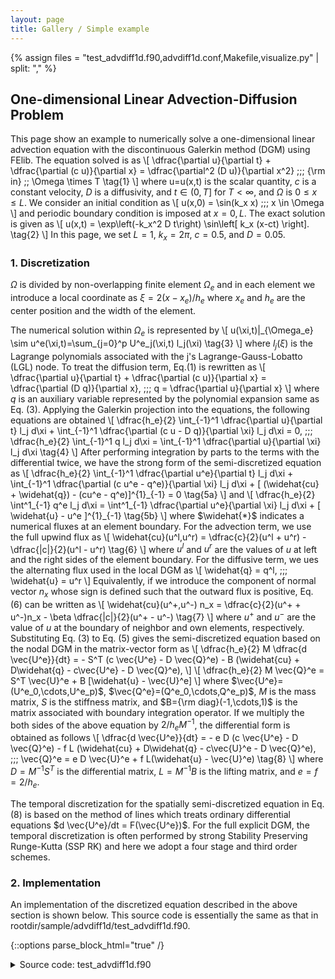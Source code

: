 ```yaml
---
layout: page
title: Gallery / Simple example
---
```


{% assign files = "test_advdiff1d.f90,advdiff1d.conf,Makefile,visualize.py" | split: "," %}

## One-dimensional Linear Advection-Diffusion Problem

This page show an example 
to numerically solve a one-dimensional linear advection equation 
with the discontinuous Galerkin method (DGM) using FElib. 
The equation solved is as 
\\[ \dfrac{\partial u}{\partial t} + \dfrac{\partial (c u)}{\partial x} = \dfrac{\partial^2 (D u)}{\partial x^2}   \;\;\; {\rm in} \;\; \Omega \times T \tag{1} \\]
where
u=u(x,t) is the scalar quantity, $c$ is a constant velocity, $D$ is a diffusivity, and 
$t \in (0,T]$ for $T < \infty$, and $\Omega$ is $0 \le x \le L$. 
We consider an initial condition as
\\[ u(x,0) = \sin(k_x x) \;\;\; x \in \Omega \\]
and periodic boundary condition is imposed at $x=0, L$. 
The exact solution is given as
\\[ u(x,t) = \exp\left(-k_x^2 D t\right) \sin\left[ k_x (x-ct) \right]. \tag{2} \\]
In this page, we set $L=1$, $k_x=2\pi$, $c=0.5$, and $D=0.05$.

### 1. Discretization

$\Omega$ is divided by non-overlapping finite element $\Omega_e$ 
and in each element we introduce a local coordinate as $\xi=2(x-x_e)/h_e$
where $x_e$ and $h_e$ are the center position and the width of the element.

The numerical solution within $\Omega_e$ is represented by
\\[ u(\xi,t)|\_{\Omega_e} \sim u^e(\xi,t)=\sum_{j=0}^p U^e_j(\xi,t) l_j(\xi) \tag{3} \\] 
where $l_j(\xi)$ is the Lagrange polynomials associated with the j's Lagrange-Gauss-Lobatto (LGL) node. 
To treat the diffusion term, Eq.(1) is rewritten as
\\[ \dfrac{\partial u}{\partial t} + \dfrac{\partial (c u)}{\partial x} = \dfrac{\partial (D q)}{\partial x}, \;\;\; q = \dfrac{\partial u}{\partial x} \\]
where $q$ is an auxiliary variable represented by the polynomial expansion same as Eq. (3). 
Applying the Galerkin projection into the equations, 
the following equations are obtained
\\[ \dfrac{h_e}{2} \int_{-1}^1 \dfrac{\partial u}{\partial t} l_j d\xi +  \int_{-1}^1 \dfrac{\partial (c u - D q)}{\partial \xi} l_j d\xi  = 0, \;\;\;  \dfrac{h_e}{2} \int_{-1}^1 q l_j d\xi = \int_{-1}^1 \dfrac{\partial u}{\partial \xi} l_j d\xi \tag{4}  \\]
After performing integration by parts to the terms with the differential twice, 
we have the strong form of the semi-discretized equation as
\\[ \dfrac{h_e}{2} \int_{-1}^1 \dfrac{\partial u^e}{\partial t} l_j d\xi +  \int_{-1}^1 \dfrac{\partial (c u^e - q^e)}{\partial \xi} l_j d\xi  + [ (\widehat{cu} + \widehat{q}) - (cu^e - q^e)]^{1}_{-1} = 0  \tag{5a} \\]
and 
\\[ \dfrac{h_e}{2} \int^1\_{-1}  q^e l_j d\xi = \int^1\_{-1} \dfrac{\partial u^e}{\partial \xi} l_j d\xi + [ \widehat{u} - u^e ]^{1}\_{-1}  \tag{5b} \\]
where
$\widehat{*}$ indicates a numerical fluxes at an element boundary. 
For the advection term, we use the full upwind flux as 
\\[ \widehat{cu}(u^l,u^r) = \dfrac{c}{2}(u^l + u^r) - \dfrac{|c|}{2}(u^l - u^r) \tag{6} \\] 
where $u^l$ and $u^r$ are the values of $u$ at left and the right sides of the element boundary. 
For the diffusive term, we ues the alternating flux used in the local DGM as
\\[ \widehat{q} = q^l, \;\;\; \widehat{u} = u^r \\]
Equivalently, if we introduce the component of normal vector $n_x$ whose sign is defined such that the outward flux is positive, 
Eq. (6) can be written as 
\\[ \widehat{cu}(u^+,u^-) n_x  = \dfrac{c}{2}(u^+ + u^-)n_x - \beta \dfrac{|c|}{2}(u^+ - u^-) \tag{7} \\]
where $u^+$ and $u^-$ are the value of $u$ at the boundary of neighbor and own elements, respectively. 
Substituting Eq. (3) to Eq. (5) gives the semi-discretized equation based on the nodal DGM 
in the matrix-vector form as
\\[ \dfrac{h_e}{2} M \dfrac{d \vec{U^e}}{dt} = - S^T (c \vec{U^e} - D \vec{Q}^e) - B (\widehat{cu} + D\widehat{q} - c\vec{U^e} - D \vec{Q}^e), \\]
\\[ \dfrac{h_e}{2} M \vec{Q}^e = S^T \vec{U}^e + B [\widehat{u} - \vec{U}^e] \\]
where
$\vec{U^e}=(U^e_0,\cdots,U^e_p)$, $\vec{Q^e}=(Q^e_0,\cdots,Q^e_p)$, 
$M$ is the mass matrix, $S$ is the stiffness matrix, and $B={\rm diag}(-1,\cdots,1)$ is the matrix associated with boundary integration operator. 
If we multiply the both sides of the above equation by $2/h_e M^{-1}$, 
the differential form is obtained as follows
\\[ \dfrac{d \vec{U^e}}{dt} = - e D (c \vec{U^e} - D \vec{Q}^e) -  f L (\widehat{cu} + D\widehat{q} - c\vec{U}^e - D \vec{Q}^e), \;\;\;  \vec{Q}^e = e D \vec{U}^e + f L(\widehat{u} - \vec{U}^e) \tag{8} \\]
where
$D=M^{-1} S^T$ is the differential matrix, 
$L=M^{-1} B$ is the lifting matrix, and $e=f=2/h_e$.  

The temporal discretization for the spatially semi-discretized equation in Eq. (8) is based on the method of lines 
which treats ordinary differential equations $d \vec{U^e}/dt = F(\vec{U^e})$.
For the full explicit DGM, 
the temporal discretization is often performed by strong Stability Preserving Runge-Kutta (SSP RK) 
and here we adopt a four stage and third order schemes.


### 2. Implementation

An implementation of the discretized equation described in the above section is shown below.
This source code is essentially the same as that in rootdir/sample/advdiff1d/test_advdiff1d.f90. 

{::options parse_block_html="true" /}

<details><summary markdown="span">Source code: test_advdiff1d.f90</summary>
```Fortran
#include "scaleFElib.h"
program linear_advdiff_eq
  use scale_precision
  use scale_io
  use scale_prc
  use scale_sparsemat
  use scale_element_base
  use scale_element_line
  use scale_localmesh_1d
  use scale_mesh_linedom1d
  use scale_meshfield_base
  use scale_meshfieldcomm_base
  use scale_meshfieldcomm_1d
  use scale_file_history_meshfield
  use scale_file_history 
  use scale_time_manager  
  use scale_timeint_rk
  implicit none
  !-----------------------------------------------------------------------------

  real(RP), parameter :: dom_xmin = 0.0_RP, dom_xmax = 1.0_RP
  real(RP), parameter :: c = 0.5_RP 
  real(RP), parameter :: D = 0.05_RP 
  real(RP) :: beta = 1.0_RP

  type(LineElement)  :: refElem
  type(SparseMat) :: Dx, Lift
  type(MeshLineDom1D), target :: mesh
  type(LocalMesh1D), pointer :: lcmesh

  type(MeshField1D), target :: u, q

  type(MeshFieldComm1D) :: fields_comm
  type(MeshFieldComm1D) :: auxvars_comm
  type(MeshFieldContainer), save :: field_list(1)
  type(MeshFieldContainer), save :: auxvars_list(1)

  type(timeint_rk), allocatable :: tinteg_lc(:)
  integer :: nowstep
  integer :: rkstage
  integer :: tintbuf_ind
  integer, parameter :: RKVAR_U = 1

  integer :: n
  integer :: ke
  integer :: HST_ID
  !-----------------------------------------------------------------------------

  call init()
  call set_initcond()

  do nowstep=1, TIME_NSTEP

    do rkstage=1, tinteg_lc(1)%nstage
    
      !* Exchange halo data (prognostic variables)
      call fields_comm%Put(field_list, 1)
      call fields_comm%Exchange()
      call fields_comm%Get(field_list, 1)

      !* Update auxiliary variables
      do n=1, mesh%LOCAL_MESH_NUM
        lcmesh => mesh%lcmesh_list(n)
        call cal_aux( q%local(n)%val, &
          u%local(n)%val, lcmesh, lcmesh%refElem1D )
      end do

      !* Exchange halo data (auxiliary variables)
      call auxvars_comm%Put(auxvars_list, 1)
      call auxvars_comm%Exchange()
      call auxvars_comm%Get(auxvars_list, 1)

      !* Update prognostic variables
      do n=1, mesh%LOCAL_MESH_NUM
        lcmesh => mesh%lcmesh_list(n)
        tintbuf_ind = tinteg_lc(n)%tend_buf_indmap(rkstage)      

        call cal_prg_tend( tinteg_lc(n)%tend_buf2D_ex(:,:,RKVAR_U,tintbuf_ind), &
          u%local(n)%val, q%local(n)%val, lcmesh, lcmesh%refElem1D              )
 
        call tinteg_lc(n)%Advance( rkstage, u%local(n)%val, RKVAR_U,            &
                                   1, lcmesh%refElem%Np, lcmesh%NeS, lcmesh%NeE )
      end do
    end do

    !* Advance time
    call TIME_manager_advance()    
    call FILE_HISTORY_set_nowdate( TIME_NOWDATE, TIME_NOWSUBSEC, TIME_NOWSTEP )

    !* Output
    call FILE_HISTORY_meshfield_put(HST_ID, u)
    call FILE_HISTORY_meshfield_write()
  end do

  call final()
  LOG_INFO("check",*) "-----------", nowstep

contains
subroutine cal_prg_tend( dudt, u_, q_, lmesh, elem)
    use scale_sparsemat, only: sparsemat_matmul
    implicit none

    class(LocalMesh1D), intent(in) :: lmesh
    class(ElementBase1D), intent(in) :: elem
    real(RP), intent(out) :: dudt(elem%Np,lmesh%NeA)
    real(RP), intent(in)  :: u_(elem%Np,lmesh%NeA)
    real(RP), intent(in)  :: q_(elem%Np,lmesh%NeA)

    real(RP) :: Fx(elem%Np), LiftDelFlx(elem%Np)
    real(RP) :: del_flux(elem%NfpTot,lmesh%Ne)

    integer :: ke
    !------------------------------------------------------------------------

    call cal_del_flux_prg( del_flux,           & ! (out)
      u_, q_, lmesh%normal_fn(:,:,1),          & ! (in)
      lmesh%vmapM, lmesh%vmapP, lmesh, elem )    ! (in)

    !$omp parallel do private(Fx, LiftDelFlx)
    do ke = lmesh%NeS, lmesh%NeE
      call sparsemat_matmul(Dx, c * u_(:,ke) - D * q_(:,ke), Fx)
      call sparsemat_matmul(Lift, lmesh%Fscale(:,ke) * del_flux(:,ke), LiftDelFlx)

      dudt(:,ke) = - (  lmesh%Escale(:,ke,1,1) * Fx(:) &
                     + LiftDelFlx(:) )
    end do

    return
  end subroutine cal_prg_tend

  subroutine cal_del_flux_prg( del_flux, u_, q_, nx, vmapM, vmapP, lmesh, elem )    
    implicit none

    class(LocalMesh1D), intent(in) :: lmesh
    class(ElementBase1D), intent(in) :: elem  
    real(RP), intent(out) ::  del_flux(elem%NfpTot*lmesh%Ne)
    real(RP), intent(in) ::  u_(elem%Np*lmesh%NeA)
    real(RP), intent(in) ::  q_(elem%Np*lmesh%NeA)  
    real(RP), intent(in) :: nx(elem%NfpTot*lmesh%Ne)
    integer, intent(in) :: vmapM(elem%NfpTot*lmesh%Ne)
    integer, intent(in) :: vmapP(elem%NfpTot*lmesh%Ne)
     
    integer :: i, iP, iM
    real(RP) :: alpha
    !------------------------------------------------------------------------

    !$omp parallel do private(iM, iP, alpha)
    do i=1, elem%NfpTot*lmesh%Ne
      iM = vmapM(i); iP = vmapP(i)

      alpha = 0.5_RP * abs( c )
      del_flux(i) = 0.5_RP * (                    &
          ( c * u_(iP) - c * u_(iM) ) * nx(i)     &
        - alpha * ( u_(iP) - u_(iM) )             & 
        - D * ( 1.0_RP - nx(i) )                  &
           * ( q_(iP) - q_(iM) ) * nx(i)          )
    end do

    return
  end subroutine cal_del_flux_prg

  subroutine cal_aux( q_, u_, lmesh, elem)
    use scale_sparsemat, only: sparsemat_matmul
    implicit none

    class(LocalMesh1D), intent(in) :: lmesh
    class(ElementBase1D), intent(in) :: elem
    real(RP), intent(out) :: q_(elem%Np,lmesh%NeA)
    real(RP), intent(in) :: u_(elem%Np,lmesh%NeA)

    real(RP) :: Fx(elem%Np), LiftDelFlx(elem%Np)
    real(RP) :: del_flux(elem%NfpTot,lmesh%Ne)

    integer :: ke
    !------------------------------------------------------------------------

    call cal_bnd_flux_aux( del_flux,           & ! (out)
      u_, lmesh%normal_fn(:,:,1),              & ! (in)
      lmesh%vmapM, lmesh%vmapP, lmesh, elem )    ! (in)

    !-----
    !$omp parallel do private(Fx, LiftDelFlx)
    do ke = lmesh%NeS, lmesh%NeE
      call sparsemat_matmul(Dx, u_(:,ke), Fx)
      call sparsemat_matmul(Lift, lmesh%Fscale(:,ke)*del_flux(:,ke), LiftDelFlx)

      q_(:,ke) = lmesh%Escale(:,ke,1,1) * Fx(:) &
               + LiftDelFlx(:)
    end do

    return
  end subroutine cal_aux

  subroutine cal_bnd_flux_aux( del_flux, u_, nx, vmapM, vmapP, lmesh, elem )
    implicit none

    class(LocalMesh1D), intent(in) :: lmesh
    class(ElementBase1D), intent(in) :: elem  
    real(RP), intent(out) ::  del_flux(elem%NfpTot*lmesh%Ne)
    real(RP), intent(in) ::  u_(elem%Np*lmesh%NeA)
    real(RP), intent(in) :: nx(elem%NfpTot*lmesh%Ne)
    integer, intent(in) :: vmapM(elem%NfpTot*lmesh%Ne)
    integer, intent(in) :: vmapP(elem%NfpTot*lmesh%Ne)
     
    integer :: i, iP, iM
    real(RP) :: delVar
    !------------------------------------------------------------------------

    !$omp parallel do private(i, iM, iP, delVar)
    do i=1, elem%NfpTot*lmesh%Ne
      iM = vmapM(i); iP = vmapP(i)
      delVar = 0.5_RP * ( u_(iP) - u_(iM) )
      del_flux(i) = ( 1.0_RP + nx(i) ) * delVar * nx(i)
    end do

    return
  end subroutine cal_bnd_flux_aux  

  subroutine set_initcond()
    use scale_const, only: PI => CONST_PI
    implicit none
    !-------------------------------------------------

    do n=1, mesh%LOCAL_MESH_NUM
      lcmesh => mesh%lcmesh_list(n)
      do ke=lcmesh%NeS, lcmesh%NeE
        u%local(n)%val(:,ke) = sin( 2.0_RP * PI * lcmesh%pos_en(:,ke,1) / ( dom_xmax - dom_xmin ) )
      end do
    end do

    call FILE_HISTORY_meshfield_put(HST_ID, u)
    call FILE_HISTORY_meshfield_write()   

    return
  end subroutine set_initcond

  subroutine init()
    use scale_calendar
    implicit none  

    integer :: NeGX      = 8
    integer :: PolyOrder = 4
    character(len=H_MID) :: TINTEG_SCHEME_TYPE  = 'ERK_SSP_3s3o'

    namelist /PARAM_ADVDIFF1D/ &
      NeGX, PolyOrder,        &
      TINTEG_SCHEME_TYPE,     &
      beta
        
    integer :: comm, myrank, nprocs
    logical :: ismaster      
    integer :: ierr
    
    !---------------------------------

    call PRC_MPIstart( comm )
    call PRC_SINGLECOM_setup( comm,    & ! [IN]
      nprocs, myrank, ismaster )         ! [OUT]
    
    call PRC_ERRHANDLER_setup( .false., ismaster ) ! [IN]
    
    call IO_setup( "advdiff1d.conf", allow_noconf = .true. )
    call IO_LOG_setup( myrank, ismaster )  
    
    rewind(IO_FID_CONF)
    read(IO_FID_CONF,nml=PARAM_ADVDIFF1D,iostat=ierr)
    if( ierr > 0 ) then !--- fatal error
       LOG_ERROR("init",*) 'Not appropriate names in namelist PARAM_ADVDIFF1D. Check!'
       call PRC_abort
    endif
    LOG_NML(PARAM_ADVDIFF1D)

    
    call CALENDAR_setup
    call TIME_manager_Init

    !--

    call refElem%Init( PolyOrder, .false. )
    call Dx%Init( refElem%Dx1 )
    call Lift%Init( refElem%Lift )

    call mesh%Init( NeGX, dom_xmin, dom_xmax, refElem, 1 )
    call mesh%Generate()

    call u%Init( "u", "1", mesh )
    call q%Init( "q", "1", mesh )
    call fields_comm%Init( 1, 0, mesh )
    call auxvars_comm%Init( 1, 0, mesh )
    field_list(1)%field1d => u
    auxvars_list(1)%field1d => q

    call FILE_HISTORY_meshfield_setup( mesh )
    call FILE_HISTORY_reg( u%varname, "u", u%unit, HST_ID, dim_type='X')

    allocate( tinteg_lc(mesh%LOCAL_MESH_NUM) )
    do n=1, mesh%LOCAL_MESH_NUM
      lcmesh => mesh%lcmesh_list(n)
      call tinteg_lc(n)%Init( TINTEG_SCHEME_TYPE, TIME_DTSEC, 1,      &
                              2, (/ lcmesh%refElem%Np, lcmesh%NeA /)  )
    end do

    return
  end subroutine init

  subroutine final()
    implicit none
    !---------------------------------

    call FILE_HISTORY_meshfield_finalize()
    
    call u%Final(); call q%Final()
    call fields_comm%Final()
    call auxvars_comm%Final()
    call mesh%Final()
    call Dx%Final(); call Lift%Final()    
    call refElem%Final()

    call TIME_manager_Final()
    call PRC_MPIfinish()

    return
  end subroutine final

end program linear_advdiff_eq
```
</details>
<br/>

{::options parse_block_html="false" /}

### 3. Build and Execution

- Build FElib following [install document]({{ '/documents/install.html' | relative_url }}). 
   Note that the environment variables set here are also used in subsequent steps.  

- Make a new directory in rootdir/sample/, and copy the following four files: 
{% for ver in files %}
  * [{{ ver }}]({{'/gallery/simple/linear_adv_diffusion_1d/' | relative_url}}/{{ver}}) 
{% endfor %}

- Execute `% make` to compile test_advdiff1d.f90. 
  After this step, a binary file (test_advdiff1d) will be obtained.

- Execute `% make run` to run the program with advdiff1d.conf. 
  If this step succeeds, history.pe000000.nc will be output.

- Execute `% make vis` to visualize the simulation result. 
  By this command, the python script will generate advdiff1D.mp4.


Simulation paramters in advdiff1d.conf are configured as folllows:

- As for the spatial discretization, the number of element is 16 and the polynominal order ($p$) is 3.

- The integration period is $T=3$ and the timestep is $\Delta t=0.0005$. 

### 4. Result

<div class="container">
  <div class="item">
   Left animation shows the simulation result for the parameters mentioned above.
   Initial profile are simply moved with the advected speed $c$ while 
   decreasing the amplitude with the e-folding time of $(Dk_x^2)^{-1} \sim 0.5$.
  </div>
  <div class="item">  
    <div class="youtube">
      <iframe  width="448" height="252" src="https://www.youtube.com/embed/{{ site.data.gallery.1d_linear_advdiff_movie_id }}?rel=0" frameborder="0" allowfullscreen></iframe>
    </div>
  </div>
</div>

Although the details of numerical behavior associated with high-order DGM are not described here (see excercise described below), 
we can verify that the $L^2$ error norm for $p=3$ and the linear advection-diffusion equation with $C^\infty$ initial profile 
decreases with $O(h_e^4)$ (i.e., the fourth-order accuracy) 
when the element size decreases. 

### 5. Exercise

- Change initial condition

- Investigate convergence rate of numerical solution

### 6. Reference

- Hesthaven, J. S., and T. Warburton, 2007: Nodal discontinuous Galerkin methods: algorithms, analysis, and applications, Springer Science & Business Media
